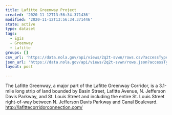 ```yaml
---
title: Lafitte Greenway Project
created: '2020-11-12T13:56:34.371436'
modified: '2020-11-12T13:56:34.371446'
state: active
type: dataset
tags:
  - Egis
  - Greenway
  - Lafitte
groups: []
csv_url: 'https://data.nola.gov/api/views/2q2t-svwn/rows.csv?accessType=DOWNLOAD'
json_url: 'https://data.nola.gov/api/views/2q2t-svwn/rows.json?accessType=DOWNLOAD'
layout: post

---
```

The Lafitte Greenway, a major part of the Lafitte Greenway Corridor, is a 3.1-mile long strip of land bounded by Basin Street, Lafitte Avenue, N. Jefferson Davis Parkway, and St. Louis Street and including the entire St. Louis Street right-of-way between N. Jefferson Davis Parkway and Canal Boulevard. http://lafittecorridorconnection.com/
